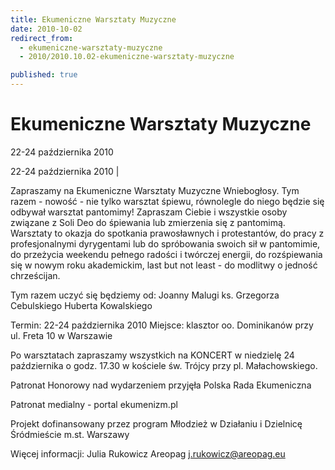 ```yaml
---
title: Ekumeniczne Warsztaty Muzyczne
date: 2010-10-02
redirect_from: 
  - ekumeniczne-warsztaty-muzyczne
  - 2010/2010.10.02-ekumeniczne-warsztaty-muzyczne

published: true
---
```




# Ekumeniczne Warsztaty Muzyczne 

<time>22-24 października 2010</time>

22-24 października 2010 | 

Zapraszamy na Ekumeniczne Warsztaty Muzyczne Wniebogłosy. Tym razem - nowość - nie tylko warsztat śpiewu, równolegle do niego będzie się odbywał warsztat pantomimy! Zapraszam Ciebie i wszystkie osoby związane z Soli Deo do śpiewania lub zmierzenia się z pantomimą. Warsztaty to okazja do spotkania prawosławnych i protestantów, do pracy z profesjonalnymi dyrygentami lub do spróbowania swoich sił w pantomimie, do przeżycia weekendu pełnego radości i twórczej energii, do rozśpiewania się w nowym roku akademickim, last but not least - do modlitwy o jedność chrześcijan.

Tym razem uczyć się będziemy od:
Joanny Malugi
ks. Grzegorza Cebulskiego
Huberta Kowalskiego

Termin: 22-24 października 2010
Miejsce: klasztor oo. Dominikanów przy ul. Freta 10 w Warszawie

Po warsztatach zapraszamy wszystkich na
KONCERT w niedzielę 24 października o godz. 17.30 w kościele św. Trójcy przy pl. Małachowskiego.

Patronat Honorowy nad wydarzeniem przyjęła Polska Rada Ekumeniczna

Patronat medialny - portal ekumenizm.pl

Projekt dofinansowany przez program Młodzież w Działaniu i Dzielnicę Śródmieście m.st. Warszawy

Więcej informacji:
Julia Rukowicz
Areopag
j.rukowicz@areopag.eu

<!--CONTENT FROM OLD SERVER (jos before 2013): 22-24 października 2010 | 

Zapraszamy na Ekumeniczne Warsztaty Muzyczne Wniebogłosy. Tym razem - nowość - nie tylko warsztat śpiewu, równolegle do niego będzie się odbywał warsztat pantomimy! Zapraszam Ciebie i wszystkie osoby związane z Soli Deo do śpiewania lub zmierzenia się z pantomimą. Warsztaty to okazja do spotkania prawosławnych i protestantów, do pracy z profesjonalnymi dyrygentami lub do spróbowania swoich sił w pantomimie, do przeżycia weekendu pełnego radości i twórczej energii, do rozśpiewania się w nowym roku akademickim, last but not least - do modlitwy o jedność chrześcijan.

Tym razem uczyć się będziemy od:
Joanny Malugi
ks. Grzegorza Cebulskiego
Huberta Kowalskiego

Termin: 22-24 października 2010
Miejsce: klasztor oo. Dominikanów przy ul. Freta 10 w Warszawie

Po warsztatach zapraszamy wszystkich na
KONCERT w niedzielę 24 października o godz. 17.30 w kościele św. Trójcy przy pl. Małachowskiego.

Patronat Honorowy nad wydarzeniem przyjęła Polska Rada Ekumeniczna

Patronat medialny - portal ekumenizm.pl

Projekt dofinansowany przez program Młodzież w Działaniu i Dzielnicę Śródmieście m.st. Warszawy

Więcej informacji:
Julia Rukowicz
Areopag
j.rukowicz@areopag.eu                  
-->

<!--{{json:{"created_date":"2010-10-02 16:30:00","publish_down":"0000-00-00 00:00:00","id":"957"}}}-->